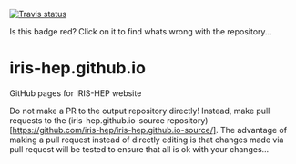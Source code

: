 [![Travis status](https://travis-ci.com/iris-hep/iris-hep.github.io-source.svg?branch=master)](https://travis-ci.com/iris-hep/iris-hep.github.io-source)

Is this badge red? Click on it to find whats wrong with the repository...

# iris-hep.github.io

GitHub pages for IRIS-HEP website

Do not make a PR to the output repository directly! Instead, make pull requests to the (iris-hep.github.io-source repository)[https://github.com/iris-hep/iris-hep.github.io-source/]. The advantage of making a pull request instead of directly editing is that changes made via pull request will be tested to ensure that all is ok with your changes...


